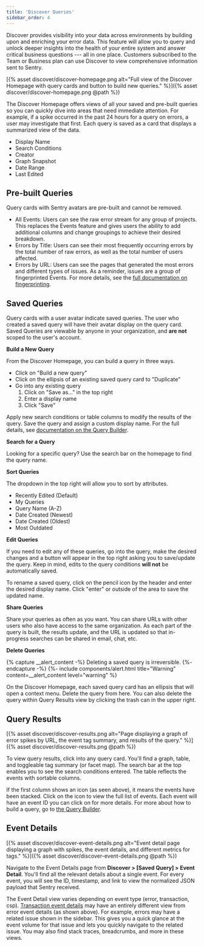 ```yaml
---
title: 'Discover Queries'
sidebar_order: 4
---
```


Discover provides visibility into your data across environments by building upon and enriching your error data. This feature will allow you to query and unlock deeper insights into the health of your entire system and answer critical business questions --- all in one place. Customers subscribed to the Team or Business plan can use Discover to view comprehensive information sent to Sentry.

[{% asset discover/discover-homepage.png alt="Full view of the Discover Homepage with query cards and button to build new queries." %}]({% asset discover/discover-homepage.png @path %})

The Discover Homepage offers views of all your saved and pre-built queries so you can quickly dive into areas that need immediate attention. For example, if a spike occurred in the past 24 hours for a query on errors, a user may investigate that first. Each query is saved as a card that displays a summarized view of the data.

- Display Name
- Search Conditions
- Creator
- Graph Snapshot
- Date Range
- Last Edited

## Pre-built Queries

Query cards with Sentry avatars are pre-built and cannot be removed.

- All Events: Users can see the raw error stream for any group of projects. This replaces the Events feature and gives users the ability to add additional columns and change groupings to achieve their desired breakdown.
- Errors by Title: Users can see their most frequently occurring errors by the total number of raw errors, as well as the total number of users affected.
- Errors by URL: Users can see the pages that generated the most errors and different types of issues. As a reminder, issues are a group of fingerprinted Events. For more details, see the [full documentation on fingerprinting](/data-management/event-grouping/).

## Saved Queries

Query cards with a user avatar indicate saved queries. The user who created a saved query will have their avatar display on the query card. Saved Queries are viewable by anyone in your organization, and **are not** scoped to the user's account. 

**Build a New Query**

From the Discover Homepage, you can build a query in three ways. 

- Click on "Build a new query"
- Click on the ellipsis of an existing saved query card to "Duplicate"
- Go into any existing query
  1. Click on "Save as..." in the top right
  2. Enter a display name
  3. Click "Save"

Apply new search conditions or table columns to modify the results of the query. Save the query and assign a custom display name. For the full details, see [documentation on the Query Builder](/performance-monitoring/discover-queries/query-builder/).

**Search for a Query**

Looking for a specific query? Use the search bar on the homepage to find the query name. 

**Sort Queries**

The dropdown in the top right will allow you to sort by attributes.

- Recently Edited (Default)
- My Queries 
- Query Name (A-Z)
- Date Created (Newest)
- Date Created (Oldest)
- Most Outdated

**Edit Queries**

If you need to edit any of these queries, go into the query, make the desired changes and a button will appear in the top right asking you to save/update the query. Keep in mind, edits to the query conditions **will not** be automatically saved.

To rename a saved query, click on the pencil icon by the header and enter the desired display name. Click "enter" or outside of the area to save the updated name.  

**Share Queries**

Share your queries as often as you want. You can share URLs with other users who also have access to the same organization. As each part of the query is built, the results update, and the URL is updated so that in-progress searches can be shared in email, chat, etc.

**Delete Queries**

{% capture __alert_content -%}
Deleting a saved query is irreversible.
{%- endcapture -%}
{%- include components/alert.html
    title="Warning"
    content=__alert_content
    level="warning"
%}

On the Discover Homepage, each saved query card has an ellipsis that will open a context menu. Delete the query from here. You can also delete the query within Query Results view by clicking the trash can in the upper right. 

## Query Results
[{% asset discover/discover-results.png alt="Page displaying a graph of error spikes by URL, the event tag summary, and results of the query." %}]({% asset discover/discover-results.png @path %})

To view query results, click into any query card. You'll find a graph, table, and toggleable tag summary (or facet map). The search bar at the top enables you to see the search conditions entered. The table reflects the events with sortable columns. 

If the first column shows an icon (as seen above), it means the events have been stacked. Click on the icon to view the full list of events. Each event will have an event ID you can click on for more details. For more about how to build a query, go to [the Query Builder](/performance-monitoring/discover-queries/query-builder/). 

## Event Details

[{% asset discover/discover-event-details.png alt="Event detail page displaying a graph with spikes, the event details, and different metrics for tags." %}]({% asset discover/discover-event-details.png @path %})

Navigate to the Event Details page from **Discover > [Saved Query] > Event Detail**. You'll find all the relevant details about a single event. For every event, you will see the ID, timestamp, and link to view the normalized JSON payload that Sentry received. 

The Event Detail view varies depending on event type (error, transaction, csp). [Transaction event details](/performance-monitoring/performance/event-detail/) may have an entirely different view from error event details (as shown above). For example, errors may have a related issue shown in the sidebar. This gives you a quick glance at the event volume for that issue and lets you quickly navigate to the related issue. You may also find stack traces, breadcrumbs, and more in these views. 